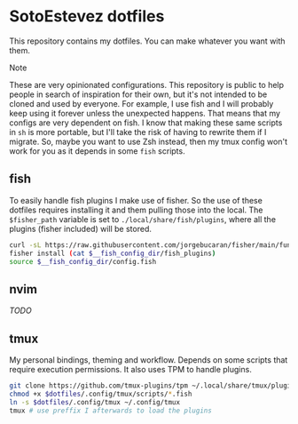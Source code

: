 # SotoEstevez dotfiles

This repository contains my dotfiles. You can make whatever you want with them.

> [!NOTE]
> These are very opinionated configurations. This repository is public to help people in search of inspiration for their own, but it's not intended to be cloned and used by everyone.
For example, I use fish and I will probably keep using it forever unless the unexpected happens. That means that my configs are very dependent on fish. I know that making these same scripts
in `sh` is more portable, but I'll take the risk of having to rewrite them if I migrate. So, maybe you want to use Zsh instead, then my tmux config won't work for you as it depends in
some `fish` scripts.

## fish

To easily handle fish plugins I make use of fisher. So the use of these dotfiles requires installing it and them pulling those into the local. The `$fisher_path` variable is set to `./local/share/fish/plugins`, where all the plugins (fisher included) will be stored.

```sh
curl -sL https://raw.githubusercontent.com/jorgebucaran/fisher/main/functions/fisher.fish | source && fisher install jorgebucaran/fisher
fisher install (cat $__fish_config_dir/fish_plugins)
source $__fish_config_dir/config.fish
```

## nvim

_TODO_

## tmux

My personal bindings, theming and workflow. Depends on some scripts that require execution permissions. It also uses TPM to handle plugins.

```sh
git clone https://github.com/tmux-plugins/tpm ~/.local/share/tmux/plugins/tpm
chmod +x $dotfiles/.config/tmux/scripts/*.fish
ln -s $dotfiles/.config/tmux ~/.config/tmux
tmux # use preffix I afterwards to load the plugins
```
